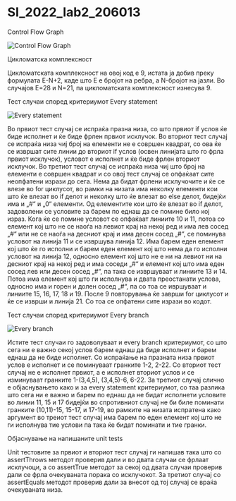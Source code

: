 # SI_2022_lab2_206013
Control Flow Graph

![Control Flow Graph](https://user-images.githubusercontent.com/101128467/169242320-9435057d-643a-4ac3-838c-3eb510dd9a62.png)


Цикломатска комплексност

Цикломатската комплексност на овој код е 9, истата ја добив преку формулата E-N+2, каде што E е бројот на ребра, а N-бројот на јазли. Во случајoв Е=28 и N=21, па цикломатската комплексност изнесува 9.


Тест случаи според критериумот Every statement

![Every statement](https://user-images.githubusercontent.com/101128467/169243146-a8c6d300-1236-4741-8858-445f4c153bc3.jpg)

Во првиот тест случај се испраќа празна низа, со што првиот if услов ќе биде исполнет и ќе биде фрлен првиот исклучок. Во вториот тест случај се испраќа низа чиј број на елементи не е совршен квадрат, со ова ќе се извршат сите линии до вториот if услов (освен линијата што го фрла првиот исклучок), условот е исполнет и ќе биде фрлен вториот исклучок. Во третиот тест случај се испраќа низа чиј што број на елементи е совршен квадрат и со овој тест случај се опфаќаат сите неопфатени изрази до сега. Нема да бидат фрлени исклучочите и ќе се влезе во for циклусот, во рамки на низата има неколку елементи кои што ќе влезат во if делот и неколку што ќе влезат во else делот, бидејќи има и „#“ и „0“ елементи. Од елементите кои што ќе влезат во if делот, задоволени се условите за барем по еднаш да се помине било кој израз. Кога ќе се помине условот се опфаќаат линиите 10 и 11, 
потоа со елемент кој што не се наоѓа на левиот крај на некој ред и има лев сосед „#“ или не се наоѓа на десниот крај и има десен сосед „#“, се поминува условот на линија 11 и се извршува линија 12. Има барем еден елемент кој што ќе го исполни и барем еден елемент кој што нема да го исполни условот на линија 12, односно елемент кој што не е ни на левиот ни на десниот крај на некој ред и има соседи „#“ и елемент кој што има еден сосед лев или десен сосед „#“, па така се извршуваат и линиите 13 и 14. Потоа има елемент кој што ги исполнува и двата преостанати услова, односно има и горен и долен сосед „#“, па со тоа се ивршуваат и линиите 15, 16, 17, 18 и 19. После 9 повторувања ќе заврши for циклусот и ќе се изврши и линија 21. Со тоа се опфатени сите изрази во кодот.


Тест случаи според критериумот Every branch

![Every branch](https://user-images.githubusercontent.com/101128467/169243211-228ff117-194e-4fd5-9900-78b359ec63eb.jpg)

Истите тест случаи го задоволуваат и every branch критериумот, со што сега ни е важно секој услов барем еднаш да биде исполнет и барем еднаш да не биде исполнет. Со испраќање на празната низа првиот услов е исполнет и се поминуваат гранките 1-2, 2-22. Со вториот тест случај не е исполнет првиот, а е исполнет вториот услов и се изминуваат гранките 1-(3,4,5), (3,4,5)-6, 6-22. За третиот случај слично е објаснувањето како и за every statement критериумот, со таа разлика што сега ни е важно и барем по еднаш да не бидат исполнети условите во линии 11, 15 и 17 бидејќи во спротивниот случај не би биле поминати гранките (10,11)-15, 15-17, и 17-19, во рамките на низата испратена како аргумент во треиот тест случај има барем по еден елемент кој што не ги исполнува тие услови па така ќе бидат поминати и тие гранки.  


Објаснување на напишаните unit tests

Unit тестовите за првиот и вториот тест случај ги напишав така што со assertThrows методот проверив дали и во двата случаи се фрлаат исклучоци, а со assertTrue методот за секој од двата случаи проверив дали се фрла очекуваната порака со исклучокот. За третиот случај со assertEquals методот проверив дали за внесот од тој случај се враќа очекуваната низа.
